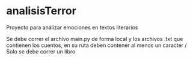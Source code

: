 # analisisTerror
Proyecto para análizar emociones en textos literarios

Se debe correr el archivo main.py de forma local y los archivos .txt que contienen los cuentos, en su ruta deben contener al menos un caracter /
Solo se debe correr un libro
